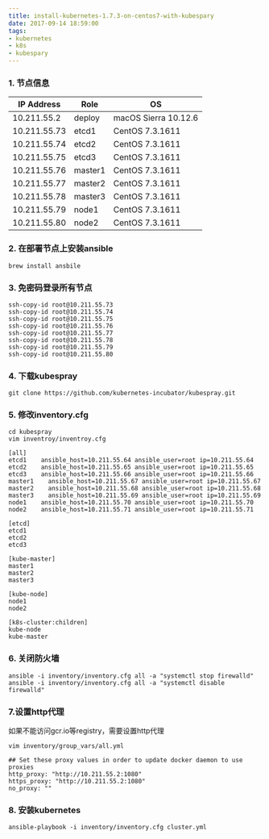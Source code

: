 ```yaml
---
title: install-kubernetes-1.7.3-on-centos7-with-kubespary
date: 2017-09-14 18:59:00
tags: 
- kubernetes
- k8s
- kubespary
---
```

### 1. 节点信息
IP Address | Role | OS
-|-|-
10.211.55.2 | deploy  | macOS Sierra 10.12.6
10.211.55.73 | etcd1 | CentOS 7.3.1611
10.211.55.74 | etcd2 | CentOS 7.3.1611
10.211.55.75 | etcd3 | CentOS 7.3.1611
10.211.55.76 | master1 | CentOS 7.3.1611
10.211.55.77 | master2 | CentOS 7.3.1611
10.211.55.78 | master3 | CentOS 7.3.1611
10.211.55.79 | node1 | CentOS 7.3.1611
10.211.55.80 | node2 | CentOS 7.3.1611
### 2. 在部署节点上安装ansible
```
brew install ansbile
```
### 3. 免密码登录所有节点
```
ssh-copy-id root@10.211.55.73
ssh-copy-id root@10.211.55.74
ssh-copy-id root@10.211.55.75
ssh-copy-id root@10.211.55.76
ssh-copy-id root@10.211.55.77
ssh-copy-id root@10.211.55.78
ssh-copy-id root@10.211.55.79
ssh-copy-id root@10.211.55.80
```
### 4. 下载kubespray
```
git clone https://github.com/kubernetes-incubator/kubespray.git
```
### 5. 修改inventory.cfg
```
cd kubespray
vim inventroy/inventroy.cfg

[all]
etcd1    ansible_host=10.211.55.64 ansible_user=root ip=10.211.55.64
etcd2    ansible_host=10.211.55.65 ansible_user=root ip=10.211.55.65
etcd3    ansible_host=10.211.55.66 ansible_user=root ip=10.211.55.66
master1    ansible_host=10.211.55.67 ansible_user=root ip=10.211.55.67
master2    ansible_host=10.211.55.68 ansible_user=root ip=10.211.55.68
master3    ansible_host=10.211.55.69 ansible_user=root ip=10.211.55.69
node1    ansible_host=10.211.55.70 ansible_user=root ip=10.211.55.70
node2    ansible_host=10.211.55.71 ansible_user=root ip=10.211.55.71

[etcd]
etcd1
etcd2
etcd3

[kube-master]
master1
master2
master3

[kube-node]
node1
node2

[k8s-cluster:children]
kube-node
kube-master
```
### 6. 关闭防火墙
```
ansible -i inventory/inventory.cfg all -a "systemctl stop firewalld"
ansible -i inventory/inventory.cfg all -a "systemctl disable firewalld"
```
### 7.设置http代理
如果不能访问gcr.io等registry，需要设置http代理
```
vim inventory/group_vars/all.yml

## Set these proxy values in order to update docker daemon to use proxies
http_proxy: "http://10.211.55.2:1080"
https_proxy: "http://10.211.55.2:1080"
no_proxy: ""
```
### 8. 安装kubernetes
```
ansible-playbook -i inventory/inventory.cfg cluster.yml
```